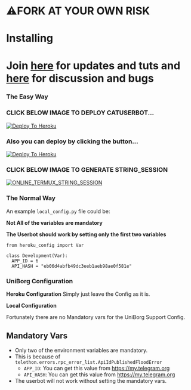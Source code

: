
# ⚠️FORK AT YOUR OWN RISK
# Installing
# Join [here](https://t.me/catuserbot17) for updates and tuts and [here](https://t.me/catuserbot_support) for discussion and bugs
### The Easy Way
### CLICK BELOW IMAGE TO DEPLOY CATUSERBOT...
[![Deploy To Heroku](https://telegra.ph/file/7e1e89621fabbf02596f8.jpg)](https://heroku.com/deploy)

### Also you can deploy by clicking the button...
[![Deploy To Heroku](https://www.herokucdn.com/deploy/button.svg)](https://heroku.com/deploy)


### CLICK BELOW IMAGE TO GENERATE STRING_SESSION
[![ONLINE_TERMUX_STRING_SESSION](https://telegra.ph/file/012e02bec79baa81490ee.jpg)](https://generatestringsession.sarathsurvivor.repl.run)


### The Normal Way

An example `local_config.py` file could be:

**Not All of the variables are mandatory**

__The Userbot should work by setting only the first two variables__

```python3
from heroku_config import Var

class Development(Var):
  APP_ID = 6
  API_HASH = "eb06d4abfb49dc3eeb1aeb98ae0f581e"
```

### UniBorg Configuration



**Heroku Configuration**
Simply just leave the Config as it is.

**Local Configuration**

Fortunately there are no Mandatory vars for the UniBorg Support Config.

## Mandatory Vars

- Only two of the environment variables are mandatory.
- This is because of `telethon.errors.rpc_error_list.ApiIdPublishedFloodError`
    - `APP_ID`:   You can get this value from https://my.telegram.org
    - `API_HASH`:   You can get this value from https://my.telegram.org
- The userbot will not work without setting the mandatory vars.
